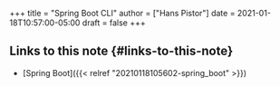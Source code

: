 +++
title = "Spring Boot CLI"
author = ["Hans Pistor"]
date = 2021-01-18T10:57:00-05:00
draft = false
+++

## Links to this note {#links-to-this-note}

-   [Spring Boot]({{< relref "20210118105602-spring_boot" >}})
